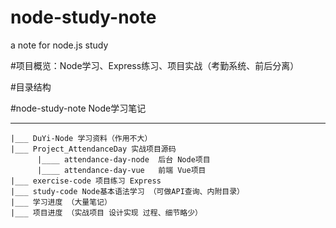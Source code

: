 # node-study-note
a note for node.js study

#项目概览：Node学习、Express练习、项目实战（考勤系统、前后分离）

#目录结构

#node-study-note 
Node学习笔记
_____
    |___ DuYi-Node 学习资料（作用不大）
    |___ Project_AttendanceDay 实战项目源码
          |____ attendance-day-node  后台 Node项目
          |____ attendance-day-vue   前端 Vue项目
    |___ exercise-code 项目练习 Express
    |___ study-code Node基本语法学习 （可做API查询、内附目录）
    |___ 学习进度 （大量笔记）
    |___ 项目进度 （实战项目 设计实现 过程、细节略少）
